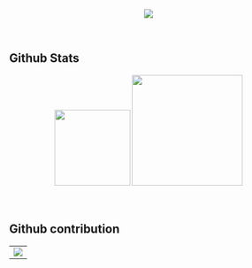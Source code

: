 <br><div align="center">
    <div>
        <img src="https://readme-typing-svg.demolab.com?font=Fira+Code&pause=1000&width=600&lines=System.out.println(%22Hello%2C%20World%22);&center=true&size=27" />
    </div>
  </div> <br>
  
  
  ## Github Stats  
  <div align="center">
    <img height="137px" src="https://github-readme-stats.vercel.app/api?username=6hz-t&hide_title=true&hide_border=true&show_icons=true&line_height=21" />
      <img height="200" src="https://github-readme-stats.vercel.app/api/top-langs/?username=6hz-t&theme=default&show_icons=true&exclude_repo=Obsidian-Notes,nmap,vvv-scanner,6hz-t.github.io,MyWechat,blog,intranet-api,resume,notes" /> 
  </div>
  
  <div>&nbsp;</div>
  
  <br>
  
## Github contribution
<table>
  <tr>
    <td>
      <picture>
        <source media="(prefers-color-scheme: dark)" srcset="https://github-readme-activity-graph.vercel.app/graph?username=6hz-t&theme=xcode&bg_color=FF000000&hide_border=true" />
        <source media="(prefers-color-scheme: light)" srcset="https://github-readme-activity-graph.vercel.app/graph?username=6hz-t&theme=xcode&bg_color=FF000000&color=000000&hide_border=true" />
        <img src="https://github-readme-activity-graph.vercel.app/graph?username=6hz-t&theme=xcode&bg_color=FF000000&hide_border=true" />
      </picture>
  </tr>
</table>

